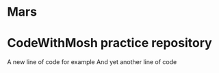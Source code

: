 # Mars
# CodeWithMosh practice repository
A new line of code for example
And yet another line of code
